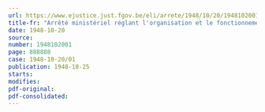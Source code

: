 ```yaml
---
url: https://www.ejustice.just.fgov.be/eli/arrete/1948/10/20/1948102001/justel
title-fr: "Arrêté ministériel réglant l'organisation et le fonctionnement du Service social du Ministère du Travail et de la Prévoyance sociale"
date: 1948-10-20
source:
number: 1948102001
page: 888888
case: 1948-10-20/01
publication: 1948-10-25
starts:
modifies:
pdf-original:
pdf-consolidated:
---
```


